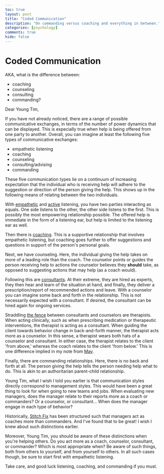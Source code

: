 ```yaml
---
toc: true
layout: post
title: "Coded Communication"
description: "On commanding versus coaching and everything in between."
categories: [psychology]
comments: true
hide: false
---
```



# Coded Communication

AKA, what is the difference between:
- coaching
- counseling
- consulting
- commanding?

Dear Young Tim,

If you have not already noticed,
there are a range of possible communicative exchanges,
in terms of the number of power dynamics that can be displayed.
This is especially true when help is being offered from one party to another.
Overall, you can imagine at least the following five types of communicative
exchanges:
- empathetic listening
- coaching
- counseling
- consulting/advising
- commanding

These five communication types lie on a continuum of increasing expectation
that the individual who is receiving help will adhere to the
suggestion or direction of the person giving the help.
This shows up in the following means of relating between the two individuals.

With [empathetic](https://en.wikipedia.org/wiki/Nonviolent_Communication) and [active](https://positivepsychology.com/active-listening/) listening,
you have two parties interacting as equals.
One side listens to the other, the other side listens to the first.
This is possibly the most empowering relationship possible.
The offered help is immediate in the form of a listening ear,
but help is limited to the listening ear as well.

Then there is [coaching](https://www.psychologytoday.com/us/therapy-types/coaching).
This is a supportive relationship that involves empathetic listening,
but coaching goes further to offer suggestions and questions in support of the person's personal goals.

Next, we have counseling.
Here, the individual giving the help takes on more of a leading role
than the coach.
The counselor points or guides the person receiving help
to actions the counselor believes they **should** take,
as opposed to suggesting actions that may help (as a coach would).

Following this are [consultants](https://en.wikipedia.org/wiki/Consultant).
At their extreme, they are hired as experts,
they then hear and learn of the situation at hand,
and finally,
they deliver a prescription/report of recommended actions and leave.
With a counselor you can imagine some back and forth in the relationship.
This is not necessarily expected with a consultant.
If desired, the consultant can be hired again for ongoing services.

Straddling [the fence](https://doctorgresham.com/the-difference-between-coaching-consulting-counseling-and-psychotherapy/) between consultants and counselors are therapists.
When acting clinically, such as when prescribing medication or
therapeutic interventions,
the therapist is acting as a consultant.
When guiding the client towards behavior change in back-and-forth manner,
the therapist acts more as a counselor.
In this sense, a therapist wears both hats of a counselor and consultant.
In either case, the therapist relates to the client 'from above,'
whereas the coach relates to the client 'from below.'
This is one difference implied in my note from [May](https://timothyb0912.github.io/blog/psychology/2021/05/30/Psychological-optimization.html).

Finally, there are commanding relationships.
Here, there is no back and forth at all.
The person giving the help tells the person needing help what to do.
This is akin to an authoritarian parent-child relationship.

Young Tim,
what I wish I told you earlier is that communication styles
directly correspond to management styles.
This would have been a great thing to look for
when going to new teams and jobs.
When evaluating new managers,
does the manager relate to their reports more as a coach or commanders?
Or a counselor, or consultant...
When does the manager engage in each type of behavior?

Historically, [Stitch Fix](https://cultivating-algos.stitchfix.com/) has been structured such that
managers act as coaches more than commanders.
And I've found that to be great!
I wish I knew about such distinctions earlier.

Moreover, Young Tim,
you should be aware of these distinctions when you're helping others.
Do you act more as a coach, counselor, consultant, or commander?
Which is most appropriate when?
Be aware of such things,
both from others to yourself,
and from yourself to others.
In all such cases though,
be sure to start first with empathetic listening.

Take care, and good luck listening, coaching, and commanding if you must.
